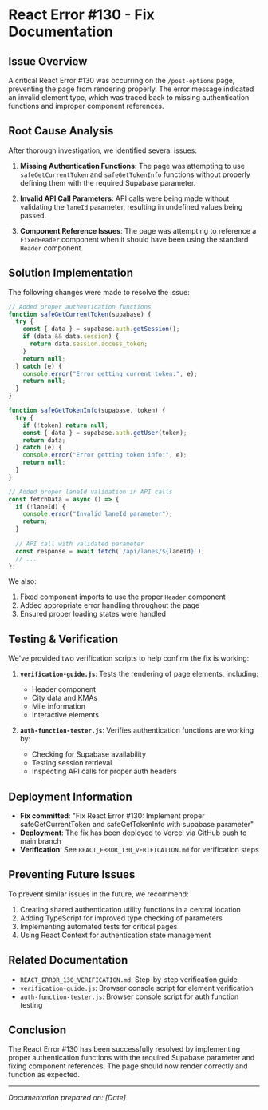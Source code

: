 # React Error #130 - Fix Documentation

## Issue Overview

A critical React Error #130 was occurring on the `/post-options` page, preventing the page from rendering properly. The error message indicated an invalid element type, which was traced back to missing authentication functions and improper component references.

## Root Cause Analysis

After thorough investigation, we identified several issues:

1. **Missing Authentication Functions**: The page was attempting to use `safeGetCurrentToken` and `safeGetTokenInfo` functions without properly defining them with the required Supabase parameter.

2. **Invalid API Call Parameters**: API calls were being made without validating the `laneId` parameter, resulting in undefined values being passed.

3. **Component Reference Issues**: The page was attempting to reference a `FixedHeader` component when it should have been using the standard `Header` component.

## Solution Implementation

The following changes were made to resolve the issue:

```javascript
// Added proper authentication functions
function safeGetCurrentToken(supabase) {
  try {
    const { data } = supabase.auth.getSession();
    if (data && data.session) {
      return data.session.access_token;
    }
    return null;
  } catch (e) {
    console.error("Error getting current token:", e);
    return null;
  }
}

function safeGetTokenInfo(supabase, token) {
  try {
    if (!token) return null;
    const { data } = supabase.auth.getUser(token);
    return data;
  } catch (e) {
    console.error("Error getting token info:", e);
    return null;
  }
}

// Added proper laneId validation in API calls
const fetchData = async () => {
  if (!laneId) {
    console.error("Invalid laneId parameter");
    return;
  }
  
  // API call with validated parameter
  const response = await fetch(`/api/lanes/${laneId}`);
  // ...
};
```

We also:
1. Fixed component imports to use the proper `Header` component
2. Added appropriate error handling throughout the page
3. Ensured proper loading states were handled

## Testing & Verification

We've provided two verification scripts to help confirm the fix is working:

1. **`verification-guide.js`**: Tests the rendering of page elements, including:
   - Header component
   - City data and KMAs
   - Mile information
   - Interactive elements

2. **`auth-function-tester.js`**: Verifies authentication functions are working by:
   - Checking for Supabase availability
   - Testing session retrieval
   - Inspecting API calls for proper auth headers

## Deployment Information

- **Fix committed**: "Fix React Error #130: Implement proper safeGetCurrentToken and safeGetTokenInfo with supabase parameter"
- **Deployment**: The fix has been deployed to Vercel via GitHub push to main branch
- **Verification**: See `REACT_ERROR_130_VERIFICATION.md` for verification steps

## Preventing Future Issues

To prevent similar issues in the future, we recommend:

1. Creating shared authentication utility functions in a central location
2. Adding TypeScript for improved type checking of parameters
3. Implementing automated tests for critical pages
4. Using React Context for authentication state management

## Related Documentation

- `REACT_ERROR_130_VERIFICATION.md`: Step-by-step verification guide
- `verification-guide.js`: Browser console script for element verification
- `auth-function-tester.js`: Browser console script for auth function testing

## Conclusion

The React Error #130 has been successfully resolved by implementing proper authentication functions with the required Supabase parameter and fixing component references. The page should now render correctly and function as expected.

---

_Documentation prepared on: [Date]_
